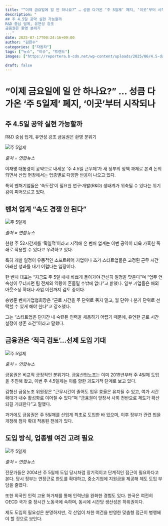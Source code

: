 ```yaml
---
title: "“이제 금요일에 일 안 하나요?” … 성큼 다가온 ‘주 5일제’ 폐지, ‘이곳’부터 시작되나"
description: "
## 주 4.5일 공약 실현 가능할까
R&D 중심 업계, 유연성 강조
금융권은 환영 분위기
..."
date: 2025-07-17T00:24:16+09:00
author: "김한수"
categories: ["자동차"]
tags: ["뉴스", "이슈", "트렌드"]
images: ["https://reportera.b-cdn.net/wp-content/uploads/2025/06/4.5-day-week-in-Korea-1024x576.jpg"]

draft: false
---
```


# “이제 금요일에 일 안 하나요?” … 성큼 다가온 ‘주 5일제’ 폐지, ‘이곳’부터 시작되나


## 주 4.5일 공약 실현 가능할까
R&D 중심 업계, 유연성 강조
금융권은 환영 분위기


![주 5일제](https://reportera.b-cdn.net/wp-content/uploads/2025/06/4.5-day-week-in-Korea-1024x576.jpg)

*출처 = 연합뉴스*

이재명 대통령이 공약으로 내세운 ‘주 4.5일 근무제’가 새 정부의 정책 과제로 본격 논의되면서 산업 현장에서는 업종별로 다양한 반응이 나오고 있다.

특히 벤처기업들은 ‘속도전’이 필요한 연구·개발(R&D) 생태계가 위축될 수 있다는 위기감이 피어오르고 있다.


## 벤처 업계 “속도 경쟁 안 된다”


![주 5일제](https://reportera.b-cdn.net/wp-content/uploads/2025/06/벤처기업-1024x549.jpg)

*출처 = 연합뉴스*

현행 주 52시간제를 ‘획일적’이라고 지적해 온 벤처 업계는 이번 공약이 더욱 가혹한 족쇄로 작용할 수 있다고 우려하고 있다.

특히 개발 일정이 유동적인 소프트웨어 기업이나 초기 스타트업들은 고정된 근무 시간 아래선 성과를 내기 어렵다는 입장이다.

한 벤처 대표는 “지금도 주 5일 내내 바쁘게 돌아가야 간신히 일정을 맞춘다”며 “업무 연속성이 무너지면 팀 전체의 역량이 흔들릴 수밖에 없다”고 밝혔다. 일부 기업들은 해외 아웃소싱 확대나 사업 이전까지 검토 중이다.

송병준 벤처기업협회장은 “근로 시간을 주 단위로 묶지 말고, 월 단위나 분기 단위로 선택할 수 있게 해야 한다”고 강조했다.

그는 “스타트업은 단기간 내 숙련된 인력을 채용하기 어렵기 때문에, 유연한 근로 시간 설정이 생존 조건”이라고 말했다.


## 금융권은 ‘적극 검토’…선제 도입 기대


![주 5일제](https://reportera.b-cdn.net/wp-content/uploads/2025/06/금융권-1024x811.jpg)

*출처 = 연합뉴스*

금융권은 비교적 긍정적인 분위기다. 금융산업노조는 이미 2019년부터 주 4일제 도입을 추진해 왔고, 이번 주 4.5일제는 이를 향한 과도기적 단계로 보고 있다.

김형선 금융노조 위원장은 “근무시간이 줄어도 업무 효율은 유지될 수 있고, 여가 시간 확대가 내수 활성화로 이어질 수 있다”며 “금융권이 앞장서 사회 전반으로 제도가 확산되길 기대한다”고 말했다.

과거에도 금융권은 주 5일제를 산업계 최초로 도입한 바 있으며, 이후 정부가 관련 법을 개정해 점차 확대 적용된 전례가 있다.


## 도입 방식, 업종별 여건 고려 필요


![주 5일제](https://reportera.b-cdn.net/wp-content/uploads/2025/06/주4일제-1024x582.jpg)

*출처 = 연합뉴스*

전문가들은 2004년 주 5일제 도입 당시처럼 장기적이고 단계적인 접근이 필요하다고 본다. 당시 정부는 연장근로 한도를 확대하고, 중소기업에 지원금을 제공해 제도 도입 부담을 줄였다.

또한 외국인 인력 고용 허가제를 통해 인력난을 완화한 경험도 있다. 한국은 여전히 OECD 국가 중 장시간 노동국에 속하며, 동시에 시간당 생산성은 하위권이다.

제도 도입의 필요성은 분명하지만, 각 산업이 처한 여건을 반영한 맞춤형 접근이 병행돼야 할 것으로 보인다.
